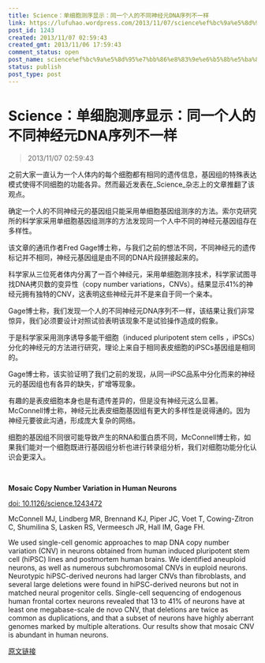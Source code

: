 ```yaml
---
title: Science：单细胞测序显示：同一个人的不同神经元DNA序列不一样
link: https://lufuhao.wordpress.com/2013/11/07/science%ef%bc%9a%e5%8d%95%e7%bb%86%e8%83%9e%e6%b5%8b%e5%ba%8f%e6%98%be%e7%a4%ba%ef%bc%9a%e5%90%8c%e4%b8%80%e4%b8%aa%e4%ba%ba%e7%9a%84%e4%b8%8d%e5%90%8c%e7%a5%9e%e7%bb%8f%e5%85%83dna%e5%ba%8f%e5%88%97/
post_id: 1243
created: 2013/11/07 02:59:43
created_gmt: 2013/11/06 17:59:43
comment_status: open
post_name: science%ef%bc%9a%e5%8d%95%e7%bb%86%e8%83%9e%e6%b5%8b%e5%ba%8f%e6%98%be%e7%a4%ba%ef%bc%9a%e5%90%8c%e4%b8%80%e4%b8%aa%e4%ba%ba%e7%9a%84%e4%b8%8d%e5%90%8c%e7%a5%9e%e7%bb%8f%e5%85%83dna%e5%ba%8f%e5%88%97
status: publish
post_type: post
---
```


# Science：单细胞测序显示：同一个人的不同神经元DNA序列不一样

> 2013/11/07 02:59:43

之前大家一直认为一个人体内的每个细胞都有相同的遗传信息，基因组的特殊表达模式使得不同细胞的功能各异。然而最近发表在_Science_杂志上的文章推翻了该观点。 

确定一个人的不同神经元的基因组只能采用单细胞基因组测序的方法。索尔克研究所的科学家采用单细胞基因组测序的方法发现同一个人中不同的神经元基因组存在多样性。 

该文章的通讯作者Fred Gage博士称，与我们之前的想法不同，不同神经元的遗传标记并不相同，神经元基因组是由不同的DNA片段拼接起来的。 

科学家从三位死者体内分离了一百个神经元，采用单细胞测序技术，科学家试图寻找DNA拷贝数的变异性（copy number variations，CNVs）。结果显示41%的神经元拥有独特的CNV，这表明这些神经元并不是来自于同一个亲本。 

Gage博士称，我们发现一个人的不同神经元DNA序列不一样，该结果让我们非常惊异，我们必须要设计对照试验表明该现象不是试验操作造成的假象。 

于是科学家采用测序诱导多能干细胞（induced pluripotent stem cells ，iPSCs）分化的神经元的方法进行研究，理论上来自于相同表皮细胞的iPSCs基因组是相同的。 

Gage博士称，该实验证明了我们之前的发现，从同一iPSC品系中分化而来的神经元的基因组也有各异的缺失，扩增等现象。 

有趣的是表皮细胞本身也是有遗传差异的，但是没有神经元这么显著。McConnell博士称，神经元比表皮细胞基因组有更大的多样性是说得通的。因为神经元要彼此沟通，形成庞大复杂的网络。 

细胞的基因组不同很可能导致产生的RNA和蛋白质不同，McConnell博士称，如果我们能对一个细胞既进行基因组分析也进行转录组分析，我们对细胞功能分化认识会更深入。 

 

**Mosaic Copy Number Variation in Human Neurons**

[doi: 10.1126/science.1243472](http://www.sciencemag.org/content/342/6158/632)

McConnell MJ, Lindberg MR, Brennand KJ, Piper JC, Voet T, Cowing-Zitron C, Shumilina S, Lasken RS, Vermeesch JR, Hall IM, Gage FH. 

We used single-cell genomic approaches to map DNA copy number variation (CNV) in neurons obtained from human induced pluripotent stem cell (hiPSC) lines and postmortem human brains. We identified aneuploid neurons, as well as numerous subchromosomal CNVs in euploid neurons. Neurotypic hiPSC-derived neurons had larger CNVs than fibroblasts, and several large deletions were found in hiPSC-derived neurons but not in matched neural progenitor cells. Single-cell sequencing of endogenous human frontal cortex neurons revealed that 13 to 41% of neurons have at least one megabase-scale de novo CNV, that deletions are twice as common as duplications, and that a subset of neurons have highly aberrant genomes marked by multiple alterations. Our results show that mosaic CNV is abundant in human neurons. 


[原文链接](http://www.bioon.com/biology/postgenomics/585454.shtml)

